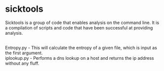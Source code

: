 # sicktools
Sicktools is a group of code that enables analysis on the command line. It is a compilation of scripts and code that have been successful at providing analysis.

<br>Entropy.py - This will calculate the entropy of a given file, which is input as the first argument.
<br>iplookup.py - Performs a dns lookup on a host and returns the ip address without any fluff.
